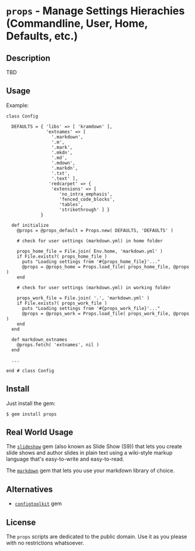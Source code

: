 # `props` -  Manage Settings Hierachies (Commandline, User, Home, Defaults, etc.)

## Description

TBD

## Usage

Example:

```
class Config

  DEFAULTS = { 'libs' => [ 'kramdown' ],
               'extnames' => [
                 '.markdown',
                 '.m',
                 '.mark',
                 '.mkdn',
                 '.md',
                 '.mdown',
                 '.markdn',
                 '.txt',
                 '.text' ],
                'redcarpet' => {
                 'extensions' => [
                    'no_intra_emphasis',
                    'fenced_code_blocks',
                    'tables',
                    'strikethrough' ] }
             }

  def initialize
    @props = @props_default = Props.new( DEFAULTS, 'DEFAULTS' )

    # check for user settings (markdown.yml) in home folder

    props_home_file = File.join( Env.home, 'markdown.yml' )
    if File.exists?( props_home_file )
      puts "Loading settings from '#{props_home_file}'..."
      @props = @props_home = Props.load_file( props_home_file, @props )
    end
      
    # check for user settings (markdown.yml) in working folder
    
    props_work_file = File.join( '.', 'markdown.yml' )
    if File.exists?( props_work_file )
      puts "Loading settings from '#{props_work_file}'..."
      @props = @props_work = Props.load_file( props_work_file, @props )
    end
  end

  def markdown_extnames
    @props.fetch( 'extnames', nil )
  end

  ...
  
end # class Config
```


## Install

Just install the gem:

    $ gem install props


## Real World Usage

The [`slideshow`](http://slideshow.rubyforge.org) gem (also known as Slide Show (S9))
that lets you create slide shows
and author slides in plain text using a wiki-style markup language that's easy-to-write and easy-to-read.

The [`markdown`](http://geraldb.github.com/markdown) gem that lets you use your markdown library
of choice.

## Alternatives

* [`configtoolkit`](http://configtoolkit.rubyforge.org) gem

## License

The `props` scripts are dedicated to the public domain.
Use it as you please with no restrictions whatsoever.
